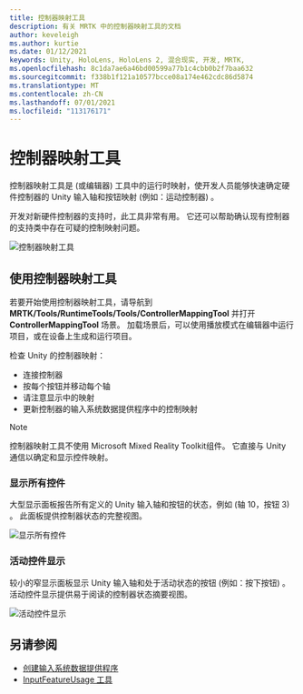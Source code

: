 ```yaml
---
title: 控制器映射工具
description: 有关 MRTK 中的控制器映射工具的文档
author: keveleigh
ms.author: kurtie
ms.date: 01/12/2021
keywords: Unity, HoloLens, HoloLens 2, 混合现实, 开发, MRTK,
ms.openlocfilehash: 8c1da7ae6a46bd00599a77b1c4cbb0b2f7baa632
ms.sourcegitcommit: f338b1f121a10577bcce08a174e462cdc86d5874
ms.translationtype: MT
ms.contentlocale: zh-CN
ms.lasthandoff: 07/01/2021
ms.locfileid: "113176171"
---
```

# <a name="controller-mapping-tool"></a>控制器映射工具

控制器映射工具是 (或编辑器) 工具中的运行时映射，使开发人员能够快速确定硬件控制器的 Unity 输入轴和按钮映射 (例如：运动控制器) 。

开发对新硬件控制器的支持时，此工具非常有用。 它还可以帮助确认现有控制器的支持类中存在可疑的控制映射问题。

![控制器映射工具](../images/controller-mapping-tool/ControllerMappingTool.png)

## <a name="using-the-controller-mapping-tool"></a>使用控制器映射工具

若要开始使用控制器映射工具，请导航到 **MRTK/Tools/RuntimeTools/Tools/ControllerMappingTool** 并打开 **ControllerMappingTool** 场景。 加载场景后，可以使用播放模式在编辑器中运行项目，或在设备上生成和运行项目。

检查 Unity 的控制器映射：

- 连接控制器
- 按每个按钮并移动每个轴
- 请注意显示中的映射
- 更新控制器的输入系统数据提供程序中的控制映射

> [!NOTE]
> 控制器映射工具不使用 Microsoft Mixed Reality Toolkit组件。 它直接与 Unity 通信以确定和显示控件映射。

### <a name="all-controls-display"></a>显示所有控件

大型显示面板报告所有定义的 Unity 输入轴和按钮的状态，例如 (轴 10，按钮 3) 。 此面板提供控制器状态的完整视图。

![显示所有控件](../images/controller-mapping-tool/AllControls.png)

### <a name="active-controls-display"></a>活动控件显示

较小的窄显示面板显示 Unity 输入轴和处于活动状态的按钮 (例如：按下按钮) 。 活动控件显示提供易于阅读的控制器状态摘要视图。

![活动控件显示](../images/controller-mapping-tool/ActiveControls.png)

## <a name="see-also"></a>另请参阅

- [创建输入系统数据提供程序](../input/create-data-provider.md)
- [InputFeatureUsage 工具](input-feature-usage-tool.md)
